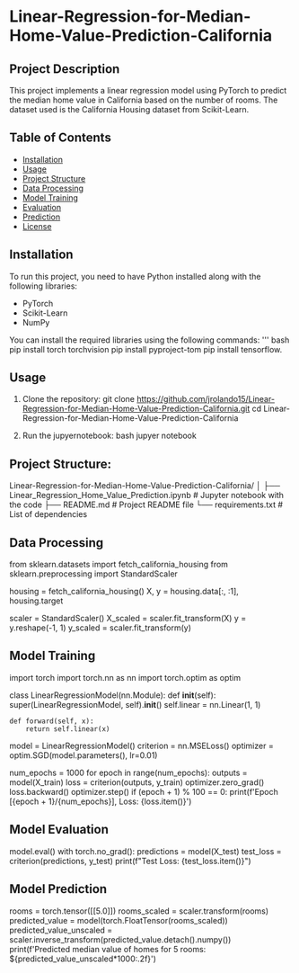# Linear-Regression-for-Median-Home-Value-Prediction-California
## Project Description
This project implements a linear regression model using PyTorch to predict the median home value in California based on the number of rooms. The dataset used is the California Housing dataset from Scikit-Learn.

## Table of Contents
- [Installation](#installation)
- [Usage](#usage)
- [Project Structure](#project-structure)
- [Data Processing](#data-processing)
- [Model Training](#model-training)
- [Evaluation](#evaluation)
- [Prediction](#prediction)
- [License](#license)

## Installation
To run this project, you need to have Python installed along with the following libraries:
- PyTorch
- Scikit-Learn
- NumPy

You can install the required libraries using the following commands:
''' bash
pip install torch torchvision
pip install pyproject-tom
pip install tensorflow.

## Usage 
1) Clone the repository:
git clone https://github.com/jrolando15/Linear-Regression-for-Median-Home-Value-Prediction-California.git
cd Linear-Regression-for-Median-Home-Value-Prediction-California

2) Run the jupyernotebook:
bash
jupyer notebook

## Project Structure:
Linear-Regression-for-Median-Home-Value-Prediction-California/
│
├── Linear_Regression_Home_Value_Prediction.ipynb  # Jupyter notebook with the code
├── README.md                                      # Project README file
└── requirements.txt                               # List of dependencies

## Data Processing
from sklearn.datasets import fetch_california_housing
from sklearn.preprocessing import StandardScaler

housing = fetch_california_housing()
X, y = housing.data[:, :1], housing.target

scaler = StandardScaler()
X_scaled = scaler.fit_transform(X)
y = y.reshape(-1, 1)
y_scaled = scaler.fit_transform(y)

## Model Training
import torch
import torch.nn as nn
import torch.optim as optim

class LinearRegressionModel(nn.Module):
    def __init__(self):
        super(LinearRegressionModel, self).__init__()
        self.linear = nn.Linear(1, 1)

    def forward(self, x):
        return self.linear(x)

model = LinearRegressionModel()
criterion = nn.MSELoss()
optimizer = optim.SGD(model.parameters(), lr=0.01)

num_epochs = 1000
for epoch in range(num_epochs):
    outputs = model(X_train)
    loss = criterion(outputs, y_train)
    optimizer.zero_grad()
    loss.backward()
    optimizer.step()
    if (epoch + 1) % 100 == 0:
        print(f'Epoch [{epoch + 1}/{num_epochs}], Loss: {loss.item()}')

## Model Evaluation
model.eval()
with torch.no_grad():
    predictions = model(X_test)
    test_loss = criterion(predictions, y_test)
print(f"Test Loss: {test_loss.item()}")

## Model Prediction
rooms = torch.tensor([[5.0]])
rooms_scaled = scaler.transform(rooms)
predicted_value = model(torch.FloatTensor(rooms_scaled))
predicted_value_unscaled = scaler.inverse_transform(predicted_value.detach().numpy())
print(f'Predicted median value of homes for 5 rooms: ${predicted_value_unscaled*1000:.2f}')







